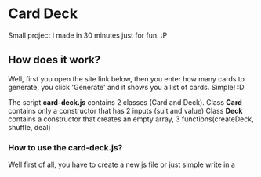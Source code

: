 # Card Deck
 
Small project I made in 30 minutes just for fun. :P

## How does it work?
Well, first you open the site link below, then you enter how many cards to generate, you click 'Generate' and it shows you a list of cards. Simple! :D 

The script **card-deck.js** contains 2 classes (Card and Deck).
Class **Card** contains only a constructor that has 2 inputs (suit and value)
Class **Deck** contains a constructor that creates an empty array, 3 functions(createDeck, shuffle, deal)

### How to use the card-deck.js?

Well first of all, you have to create a new js file or just simple write in a <script> tag.

```javascript
var deck = new Deck(); // Creates an empty deck;
var num = 4;
deck.createDeck(suits, values); // Takes from the arrays 'suits' and 'values' from card-deck.js and creates an array of cards (52)
deck.shuffle(); // Shuffles the deck once. To shuffle it more than once you can use 'deck.shuffleDeck(num)'
var cards = deck.deal(num); // 'num' is a variable and should take an integer (1 <= num <= 52)
// Print out the dealt cards
for(var i = 0; i < cards.length; i++)
    console.log(cards[i].value + ' of ' + cards[i].suit);

```

### Known bugs:
- Not optimized very well for mobile and etc.. 
 
Link to website:
